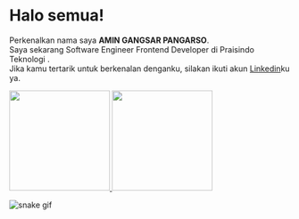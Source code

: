 # Halo semua! 

Perkenalkan nama saya **AMIN GANGSAR PANGARSO**.<br>
Saya sekarang Software Engineer Frontend Developer di Praisindo Teknologi .<br>
Jika kamu tertarik untuk berkenalan denganku, silakan ikuti akun [Linkedin](https://www.linkedin.com/in/amin-gangsar-55b66726b/)ku ya.

<p align="left">
<a href="https://github.com/AminGangsarPangarso">
  <img height="180em" src="https://github-readme-stats-eight-theta.vercel.app/api?username=AminGangsarPangarso&show_icons=true&theme=algolia&include_all_commits=true&count_private=true"/>
  <img height="180em" src="https://github-readme-stats-eight-theta.vercel.app/api/top-langs/?username=AminGangsarPangarso&layout=compact&layout=compact&theme=algolia"/>
</a>
</p>

![snake gif](https://raw.githubusercontent.com/AminGangsarPangarso/output/github-contribution-grid-snake.svg)

